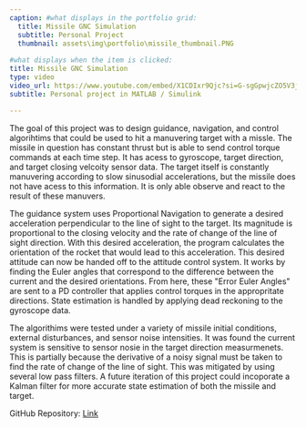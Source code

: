```yaml
---
caption: #what displays in the portfolio grid:
  title: Missile GNC Simulation
  subtitle: Personal Project
  thumbnail: assets\img\portfolio\missile_thumbnail.PNG
  
#what displays when the item is clicked:
title: Missile GNC Simulation
type: video
video_url: https://www.youtube.com/embed/X1CDIxr9Qjc?si=G-sgGpwjcZO5V3jm
subtitle: Personal project in MATLAB / Simulink

---
```

The goal of this project was to design guidance, navigation, and control algorihtims that could be used to hit a manuvering target with a missle. The missile in question has constant thrust but is able to send control torque commands at each time step. It has acess to gyroscope, target direction, and target closing velcoity sensor data. The target itself is constantly manuvering according to slow sinusodial accelerations, but the missile does not have acess to this information. It is only able observe and react to the result of these manuvers.

The guidance system uses Proportional Navigation to generate a desired acceleration perpendicular to the line of sight to the target. Its magnitude is proportional to the closing velocity and the rate of change of the line of sight direction. With this desired acceleration, the program calculates the orientation of the rocket that would lead to this acceleration. This desired attitude can now be handed off to the attitude control system. It works by finding the Euler angles that correspond to the difference between the current and the desired orientations. From here, these "Error Euler Angles" are sent to a PD controller that applies control torques in the appropritate directions. State estimation is handled by applying dead reckoning to the gyroscope data.

The algorithims were tested under a variety of missile initial conditions, external disturbances, and sensor noise intensities. It was found the current system is sensitive to sensor nosie in the target direction measurmenets. This is partially because the derivative of a noisy signal must be taken to find the rate of change of the line of sight. This was mitigated by using several low pass filters. A future iteration of this project could incoporate a Kalman filter for more accurate state estimation of both the missile and target. 

GitHub Repository: [Link](https://github.com/Hlpred/Missile-Guidance)